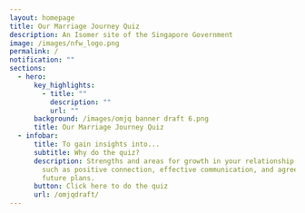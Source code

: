 ```yaml
---
layout: homepage
title: Our Marriage Journey Quiz
description: An Isomer site of the Singapore Government
image: /images/nfw_logo.png
permalink: /
notification: ""
sections:
  - hero:
      key_highlights:
        - title: ""
          description: ""
          url: ""
      background: /images/omjq banner draft 6.png
      title: Our Marriage Journey Quiz
  - infobar:
      title: To gain insights into...
      subtitle: Why do the quiz?
      description: Strengths and areas for growth in your relationship in key areas
        such as positive connection, effective communication, and agreement of
        future plans.
      button: Click here to do the quiz
      url: /omjqdraft/
---
```

